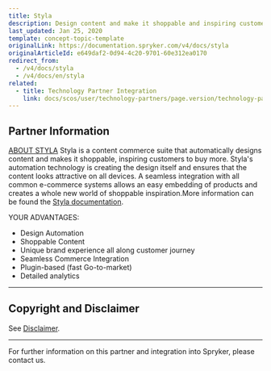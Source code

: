 ```yaml
---
title: Styla
description: Design content and make it shoppable and inspiring customers to buy more by integrating  Styla into Spryker Commerce OS.
last_updated: Jan 25, 2020
template: concept-topic-template
originalLink: https://documentation.spryker.com/v4/docs/styla
originalArticleId: e649daf2-0d94-4c20-9701-60e312ea0170
redirect_from:
  - /v4/docs/styla
  - /v4/docs/en/styla
related:
  - title: Technology Partner Integration
    link: docs/scos/user/technology-partners/page.version/technology-partner-integration.html
---
```


## Partner Information
[ABOUT STYLA](https://www.styla.com/de/) 
Styla is a content commerce suite that automatically designs content and makes it shoppable, inspiring customers to buy more. Styla's automation technology is creating the design itself and ensures that the content looks attractive on all devices. A seamless integration with all common e-commerce systems allows an easy embedding of products and creates a whole new world of shoppable inspiration.More information can be found the [Styla documentation](https://www.styla.com/resources/). 

YOUR ADVANTAGES:

* Design Automation 
* Shoppable Content
* Unique brand experience all along customer journey
* Seamless Commerce Integration 
* Plugin-based (fast Go-to-market)
* Detailed analytics

---

## Copyright and Disclaimer

See [Disclaimer](https://github.com/spryker/spryker-documentation).

---
For further information on this partner and integration into Spryker, please contact us.

<div class="hubspot-form js-hubspot-form" data-portal-id="2770802" data-form-id="163e11fb-e833-4638-86ae-a2ca4b929a41" id="hubspot-1"></div>

